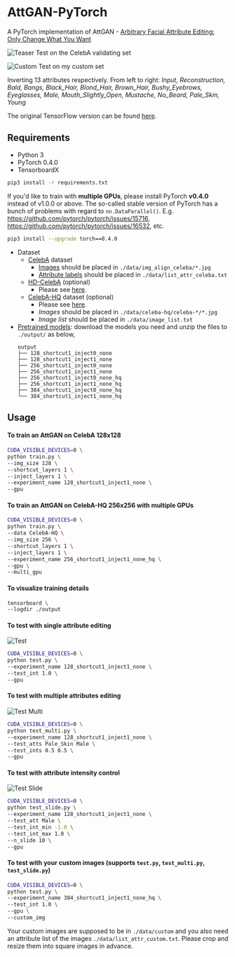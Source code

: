 # AttGAN-PyTorch

A PyTorch implementation of AttGAN - [Arbitrary Facial Attribute Editing: Only Change What You Want](https://arxiv.org/abs/1711.10678)

![Teaser](https://github.com/elvisyjlin/AttGAN-PyTorch/blob/master/pics/teaser.jpg)
Test on the CelebA validating set

![Custom](https://github.com/elvisyjlin/AttGAN-PyTorch/blob/master/pics/custom_images.jpg)
Test on my custom set

Inverting 13 attributes respectively. From left to right: _Input, Reconstruction, Bald, Bangs, Black_Hair, Blond_Hair, Brown_Hair, Bushy_Eyebrows, Eyeglasses, Male, Mouth_Slightly_Open, Mustache, No_Beard, Pale_Skin, Young_

The original TensorFlow version can be found [here](https://github.com/LynnHo/AttGAN-Tensorflow).


## Requirements

* Python 3
* PyTorch 0.4.0
* TensorboardX

```bash
pip3 install -r requirements.txt
```

If you'd like to train with __multiple GPUs__, please install PyTorch __v0.4.0__ instead of v1.0.0 or above. The so-called stable version of PyTorch has a bunch of problems with regard to `nn.DataParallel()`. E.g. https://github.com/pytorch/pytorch/issues/15716, https://github.com/pytorch/pytorch/issues/16532, etc.

```bash
pip3 install --upgrade torch==0.4.0
```

* Dataset
  * [CelebA](http://mmlab.ie.cuhk.edu.hk/projects/CelebA.html) dataset
    * [Images](https://www.dropbox.com/sh/8oqt9vytwxb3s4r/AADSNUu0bseoCKuxuI5ZeTl1a/Img?dl=0&preview=img_align_celeba.zip) should be placed in `./data/img_align_celeba/*.jpg`
    * [Attribute labels](https://www.dropbox.com/sh/8oqt9vytwxb3s4r/AAA8YmAHNNU6BEfWMPMfM6r9a/Anno?dl=0&preview=list_attr_celeba.txt) should be placed in `./data/list_attr_celeba.txt`
  * [HD-CelebA](https://github.com/LynnHo/HD-CelebA-Cropper) (optional)
    * Please see [here](https://github.com/LynnHo/HD-CelebA-Cropper).
  * [CelebA-HQ](https://github.com/tkarras/progressive_growing_of_gans) dataset (optional)
    * Please see [here](https://github.com/willylulu/celeba-hq-modified).
    * _Images_ should be placed in `./data/celeba-hq/celeba-*/*.jpg`
    * _Image list_ should be placed in `./data/image_list.txt`
* [Pretrained models](http://bit.ly/attgan-pretrain): download the models you need and unzip the files to `./output/` as below,
  ```text
  output
  ├── 128_shortcut1_inject0_none
  ├── 128_shortcut1_inject1_none
  ├── 256_shortcut1_inject0_none
  ├── 256_shortcut1_inject1_none
  ├── 256_shortcut1_inject0_none_hq
  ├── 256_shortcut1_inject1_none_hq
  ├── 384_shortcut1_inject0_none_hq
  └── 384_shortcut1_inject1_none_hq
  ```

## Usage

#### To train an AttGAN on CelebA 128x128

```bash
CUDA_VISIBLE_DEVICES=0 \
python train.py \
--img_size 128 \
--shortcut_layers 1 \
--inject_layers 1 \
--experiment_name 128_shortcut1_inject1_none \
--gpu
```

#### To train an AttGAN on CelebA-HQ 256x256 with multiple GPUs

```bash
CUDA_VISIBLE_DEVICES=0 \
python train.py \
--data CelebA-HQ \
--img_size 256 \
--shortcut_layers 1 \
--inject_layers 1 \
--experiment_name 256_shortcut1_inject1_none_hq \
--gpu \
--multi_gpu
```

#### To visualize training details

```bash
tensorboard \
--logdir ./output
```

#### To test with single attribute editing

![Test](https://github.com/elvisyjlin/AttGAN-PyTorch/blob/master/pics/sample_testing.jpg)

```bash
CUDA_VISIBLE_DEVICES=0 \
python test.py \
--experiment_name 128_shortcut1_inject1_none \
--test_int 1.0 \
--gpu
```

#### To test with multiple attributes editing

![Test Multi](https://github.com/elvisyjlin/AttGAN-PyTorch/blob/master/pics/sample_testing_multi.jpg)

```bash
CUDA_VISIBLE_DEVICES=0 \
python test_multi.py \
--experiment_name 128_shortcut1_inject1_none \
--test_atts Pale_Skin Male \
--test_ints 0.5 0.5 \
--gpu
```

#### To test with attribute intensity control

![Test Slide](https://github.com/elvisyjlin/AttGAN-PyTorch/blob/master/pics/sample_testing_slide.jpg)

```bash
CUDA_VISIBLE_DEVICES=0 \
python test_slide.py \
--experiment_name 128_shortcut1_inject1_none \
--test_att Male \
--test_int_min -1.0 \
--test_int_max 1.0 \
--n_slide 10 \
--gpu
```

#### To test with your custom images (supports `test.py`, `test_multi.py`, `test_slide.py`)

```bash
CUDA_VISIBLE_DEVICES=0 \
python test.py \
--experiment_name 384_shortcut1_inject1_none_hq \
--test_int 1.0 \
--gpu \
--custom_img
```

Your custom images are supposed to be in `./data/custom` and you also need an attribute list of the images `./data/list_attr_custom.txt`. Please crop and resize them into square images in advance.